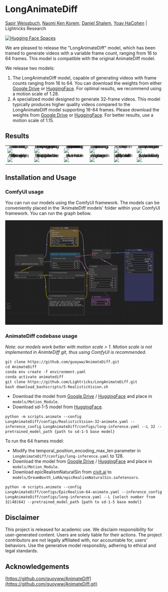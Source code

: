 # LongAnimateDiff

[Sapir Weissbuch](https://github.com/SapirW), [Naomi Ken Korem](https://github.com/Naomi-Ken-Korem), [Daniel Shalem](https://github.com/dshalem), [Yoav HaCohen](https://github.com/yoavhacohen) | Lightricks Research

[![Hugging Face Spaces](https://img.shields.io/badge/%F0%9F%A4%97%20Hugging%20Face-Spaces-yellow)](https://huggingface.co/spaces/Lightricks/LongAnimateDiff)

We are pleased to release the "LongAnimateDiff" model, which has been trained to generate videos with a variable frame count, 
ranging from 16 to 64 frames. 
This model is compatible with the original AnimateDiff model.

We release two models:
1. The LongAnimateDiff model, capable of generating videos with frame counts ranging from 16 to 64. You can download the weights from either
[Google Drive](https://drive.google.com/file/d/1rKvG7paObqPwke-9jqRMgH5cVZvWjIcj/view?usp=sharing) or [HuggingFace](https://huggingface.co/Lightricks/LongAnimateDiff). For optimal results, we recommend using a motion scale of 1.28.
2. A specialized model designed to generate 32-frame videos. This model typically produces higher quality videos compared to the LongAnimateDiff model supporting 16-64 frames. 
   Please download the weights from [Google Drive](https://drive.google.com/file/d/1ulrQuiGIJpK7lMvgdruF2Q2FJgHnj5_m/view?usp=sharing) or [HuggingFace](https://huggingface.co/Lightricks/LongAnimateDiff).
   For better results, use a motion scale of 1.15.

## Results

<table class="center">
            <tr style="line-height: 0">
            <td colspan="1" style="border: none; text-align: center">Walking astronaut on the moon</td>
            <td colspan="1" style="border: none; text-align: center">A corgi dog skying on skis down a snowy mountain</td>
            <td colspan="1" style="border: none; text-align: center">A pizza spinning inside a wood fired pizza oven</td>
            <td colspan="1" style="border: none; text-align: center">A young man is dancing in a Paris nice street</td>
            <td colspan="1" style="border: none; text-align: center">A ship in the ocean</td>
            <td colspan="1" style="border: none; text-align: center">A hamster is riding a bicycle on the road</td>
            </tr>
            <tr>
            <td style="border: none"><img src="assets/gifs/walking_astronaut_on_the_moon_48.gif"></td>
            <td style="border: none"><img src="assets/gifs/a_corgi_dog_skying_on_skis_down_a_snowy_mountain_48.gif"></td>
            <td style="border: none"><img src="assets/gifs/A_pizza_spinning_inside_a_wood_fired_pizza_oven.gif"></td>
              <td style="border: none"><img src="assets/gifs/a_young_man_is_dancing_in_a_paris_nice_street_48.gif"></td>
            <td style="border: none"><img src="assets/gifs/a_ship_in_the_ocean_48.gif"></td>
            <td style="border: none"><img src="assets/gifs/A_hamster_is_riding_a_bicycle_on_the_road_48.gif"></td>
            </tr>
            <tr style="line-height: 0">
            <td colspan="1" style="border: none; text-align: center">A drone is flying in the sky above a forest</td>
            <td colspan="1" style="border: none; text-align: center">A drone is flying in the sky above the mountains</td>
            <td colspan="1" style="border: none; text-align: center">A swan swims in the lake</td>
            <td colspan="1" style="border: none; text-align: center">A ginger woman in space future</td>
            <td colspan="1" style="border: none; text-align: center">Photo portrait of old lady with glasses</td>
            <td colspan="1" style="border: none; text-align: center">Small fish swimming in an aquarium</td>
            </tr>
            <tr>
            <td style="border: none"><img src="assets/gifs/a_drone_is_flying_in_the_sky_above_a_forest_32.gif"></td>
            <td style="border: none"><img src="assets/gifs/a_drone_is_flying_in_the_sky_above_the_mountains.gif"></td>
            <td style="border: none"><img src="assets/gifs/A_swan_swims_in_the_lake_32.gif"></td>
        <td style="border: none"><img src="assets/gifs/a_ginger_woman_in_space_future.gif"></td>
            <td style="border: none"><img src="assets/gifs/photo_portrait_of_old_lady_with_glasses_32.gif"></td>
            <td style="border: none"><img src="assets/gifs/small_fish_swimming_in_an_aquarium_32.gif"></td>
            </tr>
</table>

## Installation and Usage


### ComfyUI usage

You can run our models using the ComfyUI framework. The models can be conveniently placed in the 
'AnimateDiff models' folder within your ComfyUI framework. You can run the graph bellow.

![alt text](https://github.com/Lightricks/LongAnimateDiff/blob/main/assets/ComfyUI.png)

### AnimateDiff codebase usage

_Note: our models work better with motion scale > 1. Motion scale is not implemented in AnimteDiff git, thus using ComfyUI is recommended._
```
git clone https://github.com/guoyww/AnimateDiff.git
cd AnimateDiff
conda env create -f environment.yaml
conda activate animatediff
git clone https://github.com/Lightricks/LongAnimateDiff.git
bash download_bashscripts/5-RealisticVision.sh
``` 
- Download the model from [Google Drive](https://drive.google.com/file/d/1ulrQuiGIJpK7lMvgdruF2Q2FJgHnj5_m/view?usp=sharing) / [HuggingFace](https://huggingface.co/Lightricks/LongAnimateDiff) 
and place in ```models/Motion_Module```.
- Download sd-1-5 model from [HuggingFace](https://huggingface.co/runwayml/stable-diffusion-v1-5).

```
python -m scripts.animate --config LongAnimateDiff/configs/RealisticVision-32-animate.yaml --inference_config LongAnimateDiff/configs/long-inference.yaml --L 32 --pretrained_model_path {path to sd-1-5 base model}
```
To run the 64 frames model:
- Modify the temporal_position_encoding_max_len parameter in ```LongAnimateDiff/configs/long-inference.yaml``` to 128.
- Download the model from [Google Drive](https://drive.google.com/file/d/1rKvG7paObqPwke-9jqRMgH5cVZvWjIcj/view?usp=sharing) / [HuggingFace](https://huggingface.co/Lightricks/LongAnimateDiff) 
and place in ```models/Motion_Module```.
- Download epicRealismNaturalSin from [civit.ai](https://civitai.com/models/25694/epicrealism) to ```models/DreamBooth_LoRA/epicRealismNaturalSin.safetensors```.
```
python -m scripts.animate --config LongAnimateDiff/configs/EpicRealism-64-animate.yaml --inference_config LongAnimateDiff/configs/long-inference.yaml --L {select number from 32|48|64} --pretrained_model_path {path to sd-1-5 base model}
```

## Disclaimer
This project is released for academic use. We disclaim responsibility for user-generated content. Users are solely liable for their actions. The project contributors are not legally affiliated with, nor accountable for, users' behaviors. Use the generative model responsibly, adhering to ethical and legal standards.


## Acknowledgements
[https://github.com/guoyww/AnimateDiff](https://github.com/guoyww/AnimateDiff.git)